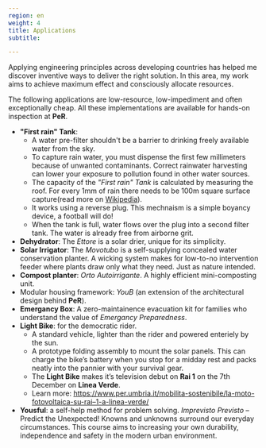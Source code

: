 ```yaml
---
region: en
weight: 4
title: Applications
subtitle:

---
```


Applying engineering principles across developing countries has helped me discover inventive ways to  deliver the right solution. In this area, my work aims to achieve maximum effect and consciously allocate resources. 

The following applications are low-resource, 
low-impediment and often exceptionally cheap. All these implementations are available for hands-on inspection at **PeR**. 

<!--##### Inventions-->

*   **"First rain" Tank**:
    *   A water pre-filter shouldn't be a barrier to drinking freely available water from the sky.
    *   To capture rain water, you must dispense the first few millimeters because of unwanted contaminants. Correct<!--, and clever--> rainwater harvesting can lower your exposure to pollution found in other water sources. 
    *   The capacity of the _"First rain"  Tank_ is calculated by measuring the roof. For every 1mm of rain there needs to be 100m square surface capture(read more on [Wikipedia](https://www.appropedia.org/Basic_rainwater_collection_calculations)).
    *   It works using a reverse plug. This mechnaism is a simple boyancy device, a football will do!
    *   When the tank is full, water flows over the plug into a second filter tank. The water is already free from airborne grit.
*   **Dehydrator**: The _Ettore_ is a solar drier, unique for its simplicity.
*   **Solar Irrigator**: The _Movotubo_ is a self-supplying concealed water conservation planter. A  wicking system makes for low-to-no intervention feeder where plants draw only what they need. Just as nature intended.
*   **Compost planter**: _Orto Autoirrigante_. A highly efficient mini-composting unit.
*   Modular housing framework: _YouB_ (an extension of the architectural design behind **PeR**).
*   **Emergancy Box**: A zero-maintainence evacuation kit for families who understand the value of _Emergancy Preparedness_.
*   **Light Bike**: for the democratic rider.
    *   A standard vehicle, lighter than the rider and powered enteriely by the sun.
    *   A prototype folding assembly to mount the solar panels. This can charge the bike’s battery when you stop for a midday rest and packs neatly into the pannier with your survival gear.
    *   The **Light Bike** makes it’s television debut on **Rai 1** on the 7th December on **Linea Verde**.
    *   Learn more: https://www.per.umbria.it/mobilita-sostenibile/la-moto-fotovoltaica-su-rai–1-a-linea-verde/
*   **Yousful**: a self-help method for problem solving. _Imprevisto Previsto_ – Predict the Unexpected! Knowns and unknowns surround our everyday circumstances. This course aims to increasing your own durability, independence and safety in the modern urban environment.

